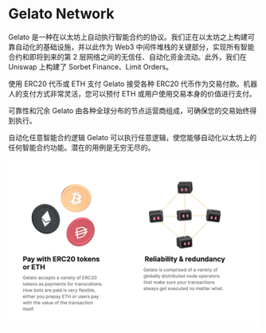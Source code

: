 # Gelato Network

<p>Gelato 是一种在以太坊上自动执行智能合约的协议。我们正在以太坊之上构建可靠自动化的基础设施，并以此作为 Web3 中间件堆栈的关键部分，实现所有智能合约和即将到来的第 2 层网络之间的无信任、自动化资金流动。此外，我们在 Uniswap 上构建了 Sorbet Finance、Limit Orders。</p>

使用 ERC20 代币或 ETH 支付
Gelato 接受各种 ERC20 代币作为交易付款。机器人的支付方式非常灵活，您可以预付 ETH 或用户使用交易本身的价值进行支付。

可靠性和冗余
Gelato 由各种全球分布的节点运营商组成，可确保您的交易始终得到执行。

自动化任意智能合约逻辑
Gelato 可以执行任意逻辑，使您能够自动化以太坊上的任何智能合约功能。潜在的用例是无穷无尽的。

![gelato-dapp-defi-ethereum-image1_976d6598514ce4ab7d310b8e9b292271](gelato-dapp-defi-ethereum-image1_976d6598514ce4ab7d310b8e9b292271.png)

